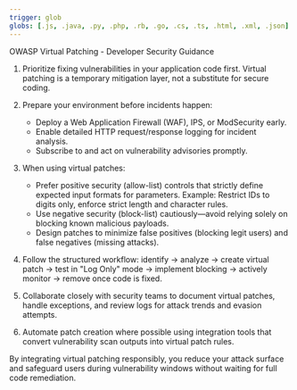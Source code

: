 ```yaml
---
trigger: glob
globs: [.js, .java, .py, .php, .rb, .go, .cs, .ts, .html, .xml, .json]
---
```


OWASP Virtual Patching - Developer Security Guidance

1. Prioritize fixing vulnerabilities in your application code first. Virtual patching is a temporary mitigation layer, not a substitute for secure coding.

2. Prepare your environment before incidents happen:
   - Deploy a Web Application Firewall (WAF), IPS, or ModSecurity early.
   - Enable detailed HTTP request/response logging for incident analysis.
   - Subscribe to and act on vulnerability advisories promptly.

3. When using virtual patches:
   - Prefer positive security (allow-list) controls that strictly define expected input formats for parameters.
     Example: Restrict IDs to digits only, enforce strict length and character rules.
   - Use negative security (block-list) cautiously—avoid relying solely on blocking known malicious payloads.
   - Design patches to minimize false positives (blocking legit users) and false negatives (missing attacks).

4. Follow the structured workflow:
   identify → analyze → create virtual patch → test in "Log Only" mode → implement blocking → actively monitor → remove once code is fixed.

5. Collaborate closely with security teams to document virtual patches, handle exceptions, and review logs for attack trends and evasion attempts.

6. Automate patch creation where possible using integration tools that convert vulnerability scan outputs into virtual patch rules.

By integrating virtual patching responsibly, you reduce your attack surface and safeguard users during vulnerability windows without waiting for full code remediation.
